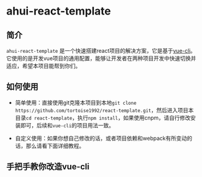 # ahui-react-template

## 简介
`ahui-react-template` 是一个快速搭建react项目的解决方案，它是基于[vue-cli](https://github.com/vuejs/vue-cli)。它使用的是开发vue项目的通用配置，能够让开发者在两种项目开发中快速切换并适应，希望本项目能帮到你们。

## 如何使用
- 简单使用：直接使用git克隆本项目到本地`git clone https://github.com/tortoise1992/react-template.git`，然后进入项目本目录`cd react-template`，执行`npm install`，如果使用cnpm，请自行修改安装即可，后续和`vue-cli`的项目用法一致。

- 自定义使用：如果你想自己修改的话，或者项目依赖和webpack有所变动的话，那么请看下面详细教程。

## 手把手教你改造vue-cli

